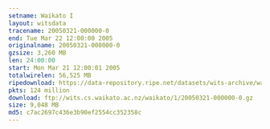 ```yaml
---
setname: Waikato I
layout: witsdata
tracename: 20050321-000000-0
end: Tue Mar 22 12:00:00 2005
originalname: 20050321-000000-0
gzsize: 3,260 MB
len: 24:00:00
start: Mon Mar 21 12:00:01 2005
totalwirelen: 56,525 MB
ripedownload: https://data-repository.ripe.net/datasets/wits-archive/waikato/1/20050321-000000-0.gz
pkts: 124 million
download: ftp://wits.cs.waikato.ac.nz/waikato/1/20050321-000000-0.gz
size: 9,048 MB
md5: c7ac2697c436e3b90ef2554cc352358c
---
```

